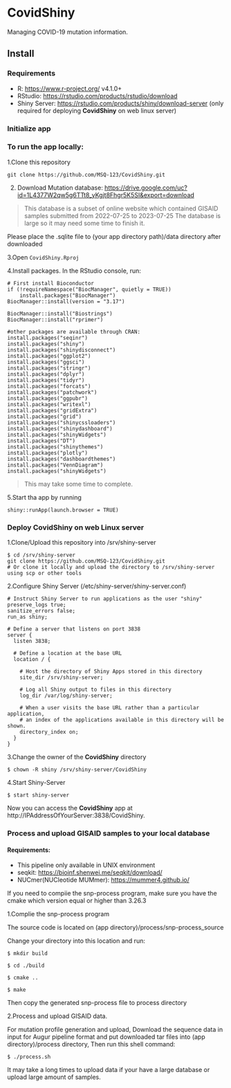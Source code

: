 # CovidShiny
Managing COVID-19 mutation information.

## **Install**

### Requirements

* R: https://www.r-project.org/ v4.1.0+
* RStudio: https://rstudio.com/products/rstudio/download
* Shiny Server: https://rstudio.com/products/shiny/download-server (only required for deploying **CovidShiny** on web linux server)

### Initialize app

### To run the app locally:

1.Clone this repository

```
git clone https://github.com/MSQ-123/CovidShiny.git
```

2. Download Mutation database: https://drive.google.com/uc?id=1L4377W2qw5g6TTt8_yKgjt8Fhgr5K5SI&export=download

> This database is a subset of online website which contained GISAID samples submitted from 2022-07-25 to 2023-07-25
> The database is large so it may need some time to finish it.

Please place the .sqlite file to (your app directory path)/data directory after downloaded

3.Open `CovidShiny.Rproj`

4.Install packages. In the RStudio console, run:

```
# First install Bioconductor
if (!requireNamespace("BiocManager", quietly = TRUE))
    install.packages("BiocManager")
BiocManager::install(version = "3.17")

BiocManager::install("Biostrings")
BiocManager::install("rprimer")

#other packages are available through CRAN:
install.packages("seqinr")
install.packages("shiny")
install.packages("shinydisconnect")
install.packages("ggplot2")
install.packages("ggsci")
install.packages("stringr")
install.packages("dplyr")
install.packages("tidyr")
install.packages("forcats")
install.packages("patchwork")
install.packages("ggpubr")
install.packages("writexl")
install.packages("gridExtra")
install.packages("grid")
install.packages("shinycssloaders")
install.packages("shinydashboard")
install.packages("shinyWidgets")
install.packages("DT")
install.packages("shinythemes")
install.packages("plotly")
install.packages("dashboardthemes")
install.packages("VennDiagram")
install.packages("shinyWidgets")
```

> This may take some time to complete.

5.Start tha app by running

```
shiny::runApp(launch.browser = TRUE)
```

### Deploy CovidShiny on web Linux server

1.Clone/Upload this repository into /srv/shiny-server


```
$ cd /srv/shiny-server
git clone https://github.com/MSQ-123/CovidShiny.git
# Or clone it locally and upload the directory to /srv/shiny-server using scp or other tools
```


2.Configure Shiny Server (/etc/shiny-server/shiny-server.conf)


```
# Instruct Shiny Server to run applications as the user "shiny"
preserve_logs true;
sanitize_errors false;
run_as shiny;

# Define a server that listens on port 3838
server {
  listen 3838;

  # Define a location at the base URL
  location / {

    # Host the directory of Shiny Apps stored in this directory
    site_dir /srv/shiny-server;

    # Log all Shiny output to files in this directory
    log_dir /var/log/shiny-server;

    # When a user visits the base URL rather than a particular application,
    # an index of the applications available in this directory will be shown.
    directory_index on;
  }
}
```

3.Change the owner of the **CovidShiny** directory

```
$ chown -R shiny /srv/shiny-server/CovidShiny  
```

4.Start Shiny-Server

```
$ start shiny-server
```

Now you can access the **CovidShiny** app at http://IPAddressOfYourServer:3838/CovidShiny.

### Process and upload GISAID samples to your local database

#### Requirements:

* This pipeline only available in UNIX environment
* seqkit: https://bioinf.shenwei.me/seqkit/download/
* NUCmer(NUCleotide MUMmer): https://mummer4.github.io/

If you need to compiie the snp-process program, make sure you have the cmake which version equal or higher than 3.26.3

1.Complie the snp-process program

The source code is located on (app directory)/process/snp-process_source

Change your directory into this location and run:

```
$ mkdir build

$ cd ./build

$ cmake ..

$ make
```
Then copy the generated snp-process file to process directory

2.Process and upload GISAID data.

For mutation profile generation and upload, Download the sequence data in input for Augur pipeline format and put downloaded tar files into (app directory)/process directory, Then run this shell command:

```
$ ./process.sh
```

It may take a long times to upload data if your have a large database or upload large amount of samples.
